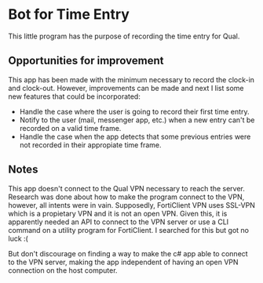 # Bot for Time Entry
This little program has the purpose of recording the time entry for Qual.

## Opportunities for improvement
This app has been made with the minimum necessary to record the clock-in and clock-out. However, improvements can be made and next I list some new features that could be incorporated:

- Handle the case where the user is going to record their first time entry.
- Notify to the user (mail, messenger app, etc.) when a new entry can't be recorded on a valid time frame.
- Handle the case when the app detects that some previous entries were not recorded in their appropiate time frame.

## Notes
This app doesn't connect to the Qual VPN necessary to reach the server. Research was done about how to make the program connect to the VPN, however, all intents were in vain. Supposedly, FortiClient VPN uses SSL-VPN which is a propietary VPN and it is not an open VPN. Given this, it is apparently needed an API to connect to the VPN server or use a CLI command on a utility program for FortiClient. I searched for this but got no luck :(

But don't discourage on finding a way to make the c# app able to connect to the VPN server, making the app independent of having an open VPN connection on the host computer. 
